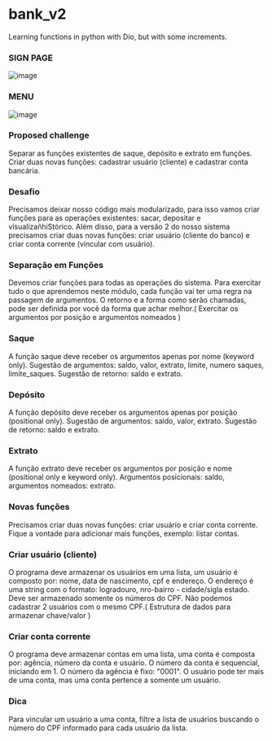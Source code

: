 # bank_v2
Learning functions in python with Dio, but with some increments.

### SIGN PAGE

![image](https://github.com/CharlieCidral/bank_v2/assets/69029099/ab8adb53-f5c4-41b4-8311-a24d1ea9c1f8)

### MENU

![image](https://github.com/CharlieCidral/bank_v2/assets/69029099/4805d1a1-a9fb-45b0-8204-2d21c75ab41f)

### Proposed challenge

Separar as funções existentes de saque, depósito e extrato em funções. Criar duas novas funções: cadastrar usuário (cliente) e cadastrar conta bancária.

### Desafio

Precisamos deixar nosso código mais modularizado, para isso vamos criar funções para as operações existentes: sacar, depositar e visualizañhiStórico. Além disso, para a versão 2 do nosso sistema precisamos criar duas novas funções: criar usuário (cliente do banco) e criar conta corrente (vincular com usuário).

### Separação em Funções

Devemos criar funções para todas as operações do sistema. Para exercitar tudo o que aprendemos neste módulo, cada função vai ter uma regra na passagem de argumentos. O
retorno e a forma como serão chamadas, pode ser definida por você da forma que achar melhor.( Exercitar os argumentos por posição e argumentos nomeados )

### Saque

A função saque deve receber os argumentos apenas por nome (keyword only). Sugestão de argumentos: saldo, valor, extrato, limite, numero saques, limite_saques. Sugestão de retorno: saldo e extrato.

### Depósito

A função depósito deve receber os argumentos apenas por posição (positional only). Sugestão de argumentos: saldo, valor, extrato. Sugestão de retorno: saldo e extrato.

### Extrato

A função extrato deve receber os argumentos por posição e nome (positional only e keyword only). Argumentos posicionais: saldo, argumentos nomeados: extrato.

### Novas funções

Precisamos criar duas novas funções: criar usuário e criar conta corrente. Fique a vontade para adicionar mais funções, exemplo: listar contas.

### Criar usuário (cliente)

O programa deve armazenar os usuários em uma lista, um usuário é composto por: nome, data de nascimento, cpf e endereço. O endereço é uma string com o formato: logradouro, nro-bairro - cidade/sigla estado. Deve ser armazenado somente os números do CPF. Não podemos cadastrar 2 usuários com o mesmo CPF.( Estrutura de dados para armazenar chave/valor )

### Criar conta corrente

O programa deve armazenar contas em uma lista, uma conta é composta por: agência, número da conta e usuário. O número da conta é sequencial, iniciando em 1. O número da agência é fixo: "0001". O usuário pode ter mais de uma conta, mas uma conta pertence a somente um usuário.

### Dica

Para vincular um usuário a uma conta, filtre a lista de usuários buscando o número do CPF informado para cada usuário da lista.

